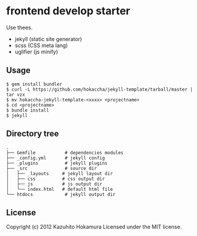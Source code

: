# frontend develop starter

Use thees.

* jekyll (static site generator)
* scss (CSS meta lang)
* uglifier (js minify)

## Usage

    $ gem install bundler
    $ curl -L https://github.com/hokaccha/jekyll-template/tarball/master | tar vzx
    $ mv hokaccha-jekyll-template-<xxxx> <projectname>
    $ cd <projectname>
    $ bundle install
    $ jekyll

## Directory tree

    .
    ├── Gemfile           # dependencies modules
    ├── _config.yml       # jekyll config
    ├── _plugins          # jekyll plugins
    ├── _src              # source dir
    │   ├── _layouts     # jekyll layout dir
    │   ├── css          # css output dir
    │   ├── js           # js output dir
    │   └── index.html   # default html file
    └── htdocs            # jekyll output dir

## License

Copyright (c) 2012 Kazuhito Hokamura
Licensed under the MIT license.
